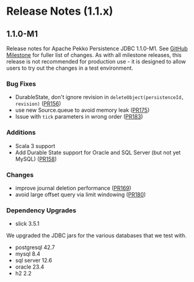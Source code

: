 # Release Notes (1.1.x)

## 1.1.0-M1

Release notes for Apache Pekko Persistence JDBC 1.1.0-M1. See [GitHub Milestone](https://github.com/apache/pekko-persistence-jdbc/milestone/1?closed=1) for fuller list of changes.
As with all milestone releases, this release is not recommended for production use - it is designed to allow users to try out the changes in a test environment.

### Bug Fixes

* DurableState, don't ignore revision in `deleteObject(persistenceId, revision)` ([PR156](https://github.com/apache/pekko-persistence-jdbc/pull/156))
* use new Source.queue to avoid memory leak ([PR175](https://github.com/apache/pekko-persistence-jdbc/pull/175))
* Issue with `tick` parameters in wrong order ([PR183](https://github.com/apache/pekko-persistence-jdbc/pull/183))

### Additions

* Scala 3 support
* Add Durable State support for Oracle and SQL Server (but not yet MySQL) ([PR158](https://github.com/apache/pekko-persistence-jdbc/pull/158))

### Changes

* improve journal deletion performance ([PR169](https://github.com/apache/pekko-persistence-jdbc/pull/169))
* avoid large offset query via limit windowing ([PR180](https://github.com/apache/pekko-persistence-jdbc/pull/180))

### Dependency Upgrades

* slick 3.5.1

We upgraded the JDBC jars for the various databases that we test with. 
* postgresql 42.7
* mysql 8.4
* sql server 12.6
* oracle 23.4
* h2 2.2

